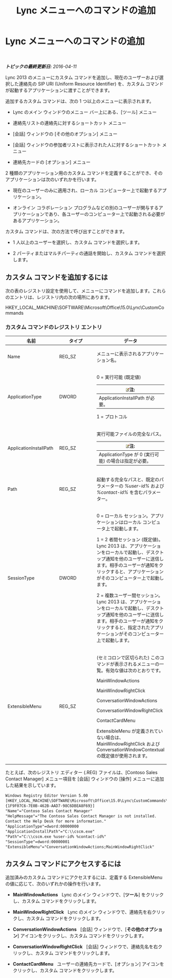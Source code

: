 ﻿---
title: Lync メニューへのコマンドの追加
TOCTitle: Lync メニューへのコマンドの追加
ms:assetid: a8443bc2-e234-4022-870a-00700f38b1ea
ms:mtpsurl: https://technet.microsoft.com/ja-jp/library/Gg412788(v=OCS.15)
ms:contentKeyID: 52056665
ms.date: 05/19/2016
mtps_version: v=OCS.15
ms.translationtype: HT
---

# Lync メニューへのコマンドの追加

 

_**トピックの最終更新日:** 2016-04-11_

Lync 2013 のメニューにカスタム コマンドを追加し、現在のユーザーおよび選択した連絡先の SIP URI (Uniform Resource Identifier) を、カスタム コマンドが起動するアプリケーションに渡すことができます。

追加するカスタム コマンドは、次の 1 つ以上のメニューに表示されます。

  - Lync のメイン ウィンドウのメニュー バー上にある、\[ツール\] メニュー

  - 連絡先リストの連絡先に対するショートカット メニュー

  - \[会話\] ウィンドウの \[その他のオプション\] メニュー

  - \[会話\] ウィンドウの参加者リストに表示された人に対するショートカット メニュー

  - 連絡先カードの \[オプション\] メニュー

2 種類のアプリケーション用のカスタム コマンドを定義することができ、そのアプリケーションは次のいずれかを行います。

  - 現在のユーザーのみに適用され、ローカル コンピューター上で起動するアプリケーション。

  - オンライン コラボレーション プログラムなどの別のユーザーが関与するアプリケーションであり、各ユーザーのコンピューター上で起動される必要があるアプリケーション。

カスタム コマンドは、次の方法で呼び出すことができます。

  - 1 人以上のユーザーを選択し、カスタム コマンドを選択します。

  - 2 パーティまたはマルチパーティの通話を開始し、カスタム コマンドを選択します。

## カスタム コマンドを追加するには

次の表のレジストリ設定を使用して、メニューにコマンドを追加します。これらのエントリは、レジストリ内の次の場所にあります。

HKEY\_LOCAL\_MACHINE\\SOFTWARE\\Microsoft\\Office\\15.0\\Lync\\CustomCommands

### カスタム コマンドのレジストリ エントリ

<table>
<colgroup>
<col style="width: 33%" />
<col style="width: 33%" />
<col style="width: 33%" />
</colgroup>
<thead>
<tr class="header">
<th>名前</th>
<th>タイプ</th>
<th>データ</th>
</tr>
</thead>
<tbody>
<tr class="odd">
<td><p>Name</p></td>
<td><p>REG_SZ</p></td>
<td><p>メニューに表示されるアプリケーション名。</p></td>
</tr>
<tr class="even">
<td><p>ApplicationType</p></td>
<td><p>DWORD</p></td>
<td><p>0 = 実行可能 (既定値)</p>
<div class="alert">
<table>
<thead>
<tr class="header">
<th><img src="images/Gg412781.note(OCS.15).gif" title="note" alt="note" />注:</th>
</tr>
</thead>
<tbody>
<tr class="odd">
<td>ApplicationInstallPath が必要。</td>
</tr>
</tbody>
</table>

</div>
<p>1 = プロトコル</p></td>
</tr>
<tr class="odd">
<td><p>ApplicationInstallPath</p></td>
<td><p>REG_SZ</p></td>
<td><p>実行可能ファイルの完全なパス。</p>
<div class="alert">
<table>
<thead>
<tr class="header">
<th><img src="images/Gg412781.note(OCS.15).gif" title="note" alt="note" />注:</th>
</tr>
</thead>
<tbody>
<tr class="odd">
<td>ApplicationType が 0 (実行可能) の場合は指定が必要。</td>
</tr>
</tbody>
</table>

</div></td>
</tr>
<tr class="even">
<td><p>Path</p></td>
<td><p>REG_SZ</p></td>
<td><p>起動する完全なパスと、既定のパラメーターの <em>%user-id%</em> および <em>%contact-id%</em> を含むパラメーター。</p></td>
</tr>
<tr class="odd">
<td><p>SessionType</p></td>
<td><p>DWORD</p></td>
<td><p>0 = ローカル セッション。アプリケーションはローカル コンピュータ上で起動します。</p>
<p>1 = 2 者間セッション (既定値)。Lync 2013 は、アプリケーションをローカルで起動し、デスクトップ通知を他のユーザーに送信します。相手のユーザーが通知をクリックすると、アプリケーションがそのコンピューター上で起動します。</p>
<p>2 = 複数ユーザー間セッション。Lync 2013 は、アプリケーションをローカルで起動し、デスクトップ通知を他のユーザーに送信します。相手のユーザーが通知をクリックすると、指定されたアプリケーションがそのコンピューター上で起動します。</p></td>
</tr>
<tr class="even">
<td><p>ExtensibleMenu</p></td>
<td><p>REG_SZ</p></td>
<td><p>(セミコロンで区切られた) このコマンドが表示されるメニューの一覧。有効な値は次のとおりです。</p>
<p>MainWindowActions</p>
<p>MainWindowRightClick</p>
<p>ConversationWindowActions</p>
<p>ConversationWindowRightClick</p>
<p>ContactCardMenu</p>
<p>ExtensibleMenu が定義されていない場合は、MainWindowRightClick および ConversationWindowContextual の既定値が使用されます。</p></td>
</tr>
</tbody>
</table>


たとえば、次のレジストリ エディター (.REG) ファイルは、\[Contoso Sales Contact Manager\] メニュー項目を \[会話\] ウィンドウの \[操作\] メニューに追加した結果を示しています。

    Windows Registry Editor Version 5.00
    [HKEY_LOCAL_MACHINE\SOFTWARE\Microsoft\Office\15.0\Lync\CustomCommands\{1F9F07C6-7E0B-462B-AAD7-98C6DBEA8F69}]
    "Name"="Contoso Sales Contact Manager"
    "HelpMessage"="The Contoso Sales Contact Manager is not installed. Contact the Help Desk for more information."
    "ApplicationType"=dword:00000000
    "ApplicationInstallPath"="C:\\cscm.exe"
    "Path"="C:\\cscm.exe %user-id% %contact-id%"
    "SessionType"=dword:00000001
    "ExtensibleMenu"="ConversationWindowActions;MainWindowRightClick"

## カスタム コマンドにアクセスするには

追加済みのカスタム コマンドにアクセスするには、定義する ExtensibleMenu の値に応じて、次のいずれかの操作を行います。

  - **MainWindowActions**   Lync のメイン ウィンドウで、\[**ツール**\] をクリックし、カスタム コマンドをクリックします。

  - **MainWindowRightClick**   Lync のメイン ウィンドウで、連絡先を右クリックし、カスタム コマンドをクリックします。

  - **ConversationWindowActions**   \[会話\] ウィンドウで、\[**その他のオプション**\] アイコンをクリックし、カスタム コマンドをクリックします。

  - **ConversationWindowRightClick**   \[会話\] ウィンドウで、連絡先名を右クリックし、カスタム コマンドをクリックします。

  - **ContactCardMenu**   ユーザーの連絡先カードで、\[オプション\] アイコンをクリックし、カスタム コマンドをクリックします。

